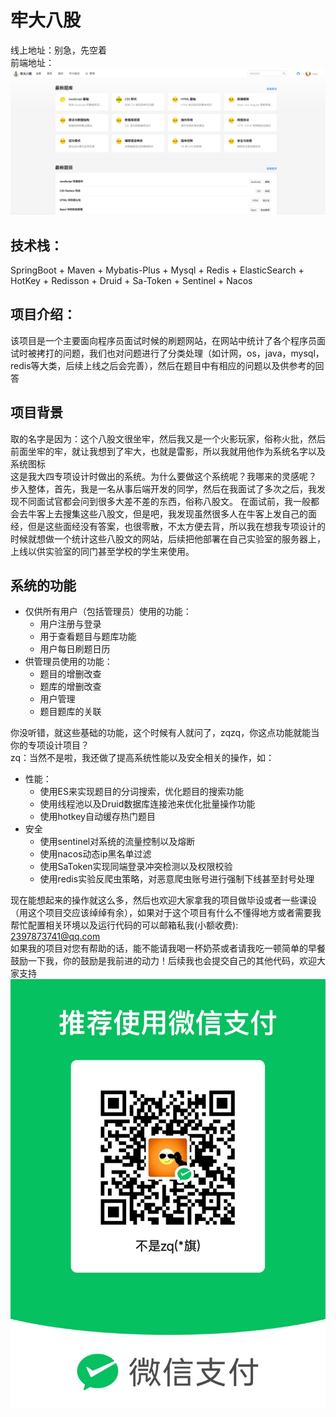 # 牢大八股
线上地址：别急，先空着  
前端地址：
![img.png](zhuye/img.png)
## 技术栈： 
SpringBoot +  Maven + Mybatis-Plus + Mysql + Redis + ElasticSearch + HotKey + Redisson + Druid + Sa-Token + Sentinel + Nacos 
## 项目介绍：
该项目是一个主要面向程序员面试时候的刷题网站，在网站中统计了各个程序员面试时被拷打的问题，我们也对问题进行了分类处理（如计网，os，java，mysql，redis等大类，后续上线之后会完善），然后在题目中有相应的问题以及供参考的回答   
## 项目背景
取的名字是因为：这个八股文很坐牢，然后我又是一个火影玩家，俗称火批，然后前面坐牢的牢，就让我想到了牢大，也就是雷影，所以我就用他作为系统名字以及系统图标  
这是我大四专项设计时做出的系统。为什么要做这个系统呢？我哪来的灵感呢？
步入整体，首先，我是一名从事后端开发的同学，然后在我面试了多次之后，我发现不同面试官都会问到很多大差不差的东西，俗称八股文。 在面试前，我一般都会去牛客上去搜集这些八股文，但是吧，我发现虽然很多人在牛客上发自己的面经，但是这些面经没有答案，也很零散，不太方便去背，所以我在想我专项设计的时候就想做一个统计这些八股文的网站，后续把他部署在自己实验室的服务器上，上线以供实验室的同门甚至学校的学生来使用。
## 系统的功能
- 仅供所有用户（包括管理员）使用的功能：
    - 用户注册与登录
    - 用于查看题目与题库功能
    - 用户每日刷题日历
- 供管理员使用的功能：
    - 题目的增删改查
    - 题库的增删改查
    - 用户管理
    - 题目题库的关联  

你没听错，就这些基础的功能，这个时候有人就问了，zqzq，你这点功能就能当你的专项设计项目？  
zq：当然不是啦，我还做了提高系统性能以及安全相关的操作，如：  
- 性能：
   - 使用ES来实现题目的分词搜索，优化题目的搜索功能
   - 使用线程池以及Druid数据库连接池来优化批量操作功能
   - 使用hotkey自动缓存热门题目
- 安全
   - 使用sentinel对系统的流量控制以及熔断
   - 使用nacos动态ip黑名单过滤
   - 使用SaToken实现同端登录冲突检测以及权限校验
   - 使用redis实验反爬虫策略，对恶意爬虫账号进行强制下线甚至封号处理  

现在能想起来的操作就这么多，然后也欢迎大家拿我的项目做毕设或者一些课设（用这个项目交应该绰绰有余），如果对于这个项目有什么不懂得地方或者需要我帮忙配置相关环境以及运行代码的可以邮箱私我(小额收费): 2397873741@qq.com  
如果我的项目对您有帮助的话，能不能请我喝一杯奶茶或者请我吃一顿简单的早餐鼓励一下我，你的鼓励是我前进的动力！后续我也会提交自己的其他代码，欢迎大家支持
![img.png](img/fukuan.png)
  

